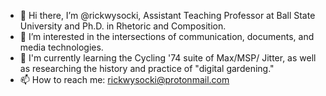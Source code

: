 - 👋 Hi there, I’m @rickwysocki, Assistant Teaching Professor at Ball State University and Ph.D. in Rhetoric and Composition.
- 👀 I’m interested in the intersections of communication, documents, and media technologies. 
- 🌱 I'm currently learning the Cycling '74 suite of Max/MSP/ Jitter, as well as researching the history and practice of "digital gardening."
- 📫 How to reach me: rickwysocki@protonmail.com

<!---
rickwysocki/rickwysocki is a ✨ special ✨ repository because its `README.md` (this file) appears on your GitHub profile.
You can click the Preview link to take a look at your changes.
--->
